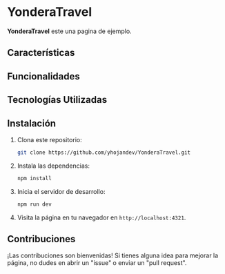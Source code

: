 # YonderaTravel

**YonderaTravel** este una pagina de ejemplo.

## Características

## Funcionalidades

## Tecnologías Utilizadas

## Instalación

1. Clona este repositorio:

   ```bash
   git clone https://github.com/yhojandev/YonderaTravel.git
   ```

2. Instala las dependencias:

   ```bash
   npm install
   ```

3. Inicia el servidor de desarrollo:

   ```bash
   npm run dev
   ```

4. Visita la página en tu navegador en `http://localhost:4321`.

## Contribuciones

¡Las contribuciones son bienvenidas! Si tienes alguna idea para mejorar la página, no dudes en abrir un "issue" o enviar un "pull request".
